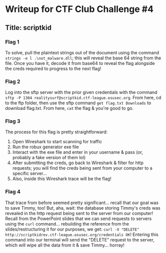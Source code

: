 # Writeup for CTF Club Challenge #4
## Title: scriptkid

### Flag 1
To solve, pull the plaintext strings out of the document using the command `strings -e l .\not_malware.dll`; this will reveal the base 64 string from the file. Once you have it, decode it from base64 to reveal the flag alongside the creds required to progress to the next flag!

### Flag 2
Log into the sftp server with the prior given credentials with the command `sftp -P 1304 realitysurf@scriptkid.ctf-league.osusec.org`. From here, cd to the ftp folder, then use the sftp command `get flag.txt Downloads` to download flag.txt. From here, `cat` the flag & you're good to go.
### Flag 3
The process for this flag is pretty straightforward:
1) Open Wireshark to start scanning for traffic
2) Run the robux generator exe file
3) Interact with the exe file and enter in your username & pass (or, probably a fake version of them lol)
4) After submitting the creds, go back to Wireshark & filter for http requests; you will find the creds being sent from your computer to a specific server...
5) Also, inside this Wireshark trace will be the flag!

### Flag 4
That trace from before seemed pretty significant... recall that our goal was to save Timmy, too! But, aha, wait: the database storing Timmy's creds was revealed in the http request being sent to the server from our computer! Recall from the PowerPoint slides that we can send requests to servers using the `curl` command... rebuilding the reference from the slides/restructuring it for our purposes, we get: `curl -X "DELETE"  http://scriptkidrev.ctf-league.osusec.org/credentials OK`! Entering this command into our terminal will send the "DELETE" request to the server, which will wipe all the data from it & save Timmy... horray!